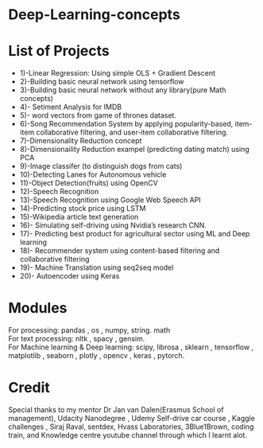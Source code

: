 # Deep-Learning-concepts


# List of Projects

- 1)-Linear Regression: Using simple OLS + Gradient Descent<br>
- 2)-Building basic neural network using tensorflow
- 3)-Building basic neural network without any library(pure Math concepts)
- 4)- Setiment Analysis for IMDB
- 5)- word vectors from game of thrones dataset.
- 6)-Song Recommendation System by applying popularity-based, item-item collaborative filtering, and user-item collaborative filtering.
- 7)-Dimensionality Reduction concept
- 8)-Dimensionaility Reduction exampel (predicting dating match) using PCA
- 9)-Image classifer (to distinguish dogs from cats)
- 10)-Detecting Lanes for Autonomous vehicle
- 11)-Object Detection(fruits) using OpenCV
- 12)-Speech Recognition
- 13)-Speech Recognition using Google Web Speech API
- 14)-Predicting stock price using LSTM
- 15)-Wikipedia article text generation 
- 16)- Simulating self-driving using Nvidia’s research CNN.
- 17)- Predicting best product for agricultural sector using ML and Deep learning
- 18)- Recommender system using content-based filtering and collaborative filtering
- 19)- Machine Translation using seq2seq model
- 20)- Autoencoder using Keras

# Modules

For processing: pandas ,  os ,  numpy, string. math<br>
For text processing: nltk , spacy , gensim.<br>
For Machine learning & Deep learning: scipy, librosa ,  sklearn , tensorflow , matplotlib , seaborn , plotly , opencv , keras , pytorch.<br>

# Credit

Special thanks  to my mentor Dr Jan van Dalen(Erasmus School of management), Udacity Nanodegree , Udemy Self-drive car course , Kaggle challenges , Siraj Raval, sentdex, Hvass Laboratories, 3Blue1Brown, coding train, and Knowledge centre youtube channel through which I learnt alot.
